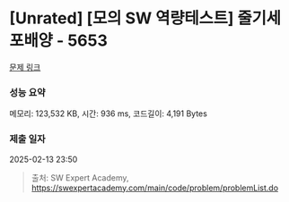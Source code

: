 # [Unrated] [모의 SW 역량테스트] 줄기세포배양 - 5653 

[문제 링크](https://swexpertacademy.com/main/code/problem/problemDetail.do?contestProbId=AWXRJ8EKe48DFAUo) 

### 성능 요약

메모리: 123,532 KB, 시간: 936 ms, 코드길이: 4,191 Bytes

### 제출 일자

2025-02-13 23:50



> 출처: SW Expert Academy, https://swexpertacademy.com/main/code/problem/problemList.do